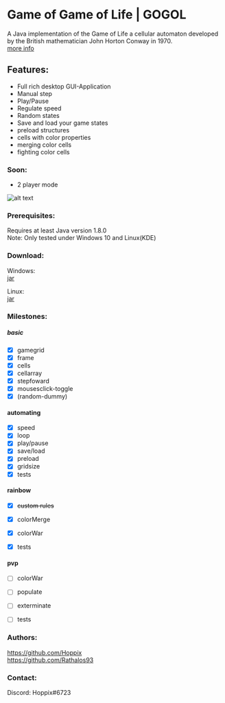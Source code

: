 
# Game of Game of Life | GOGOL

A Java implementation of the Game of Life a cellular automaton developed by the British mathematician John Horton Conway in 1970. <br />
[more info](https://en.wikipedia.org/wiki/Conway%27s_Game_of_Life)

## Features:
- Full rich desktop GUI-Application
- Manual step
- Play/Pause
- Regulate speed
- Random states
- Save and load your game states
- preload structures
- cells with color properties
- merging color cells
- fighting color cells

### Soon:
- 2 player mode

![alt text](http://puu.sh/wj3HH/d4f2332981.png)

### Prerequisites:

Requires at least Java version 1.8.0 <br />
Note: Only tested under Windows 10 and Linux(KDE)

### Download:

Windows: <br />
[jar](http://puu.sh/wj4j3/6c9c8c0a98.jar)

Linux: <br />
[jar](http://puu.sh/wj4j3/6c9c8c0a98.jar)

### Milestones:

##### basic
- [x]	gamegrid 
- [x]	frame 
- [x]	cells
- [x]	cellarray
- [x]	stepfoward 
- [x]	mousesclick-toggle 
- [x]	(random-dummy)  
	
#### automating
- [x]	speed 
- [x]	loop 
- [x]	play/pause 
- [x]	save/load 
- [x]	preload 
- [x]	gridsize 
- [x]	tests 
	
#### rainbow
- [x]	~~custom rules~~
- [x]	colorMerge 
- [x]	colorWar 
- [x]	tests 

	
#### pvp
- [ ]	colorWar
- [ ]	populate
- [ ]	exterminate
- [ ]	tests


### Authors:
https://github.com/Hoppix <br />
https://github.com/Rathalos93 <br />

### Contact:
Discord: Hoppix#6723
